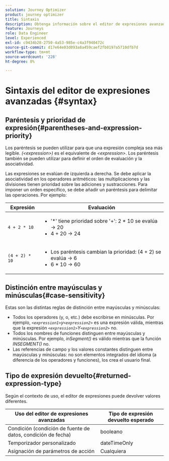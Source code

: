 ```yaml
---
solution: Journey Optimizer
product: journey optimizer
title: Sintaxis
description: Obtenga información sobre el editor de expresiones avanzadas
feature: Journeys
role: Data Engineer
level: Experienced
exl-id: c9434b28-2750-4a53-985e-c4a3f940472c
source-git-commit: d17e64e03d093a8a459caef2fb0197a5710dfb7d
workflow-type: tm+mt
source-wordcount: '228'
ht-degree: 0%

---
```


# Sintaxis del editor de expresiones avanzadas {#syntax}

## Paréntesis y prioridad de expresión{#parentheses-and-expression-priority}

Los paréntesis se pueden utilizar para que una expresión compleja sea más legible. _(&lt;expression>)_ es el equivalente de _&lt;expression>_. Los paréntesis también se pueden utilizar para definir el orden de evaluación y la asociatividad.

Las expresiones se evalúan de izquierda a derecha. Se debe aplicar la asociatividad en los operadores aritméticos: las multiplicaciones y las divisiones tienen prioridad sobre las adiciones y sustracciones. Para imponer un orden específico, se debe añadir un paréntesis para delimitar las operaciones. Por ejemplo:

<!--```5 + 2 * 10 = 25, and (5 + 2) * 10 = 70```-->

| Expresión | Evaluación |
|--- |--- |
| `4 + 2 * 10` | <ul><li>&#39;*&#39; tiene prioridad sobre &#39;+&#39;: 2 * 10 se evalúa → 20</li><li>4 + 20 → 24</li></ul> |
| `(4 + 2) * 10` | <ul><li>Los paréntesis cambian la prioridad: (4 + 2) se evalúa → 6</li><li> 6 * 10 → 60</li></ul> |

## Distinción entre mayúsculas y minúsculas{#case-sensitivity}

Estas son las distintas reglas de distinción entre mayúsculas y minúsculas:

* Todos los operadores (y, o, etc.) debe escribirse en minúsculas. Por ejemplo, _`<expression1>`y`<expression2>`_ es una expresión válida, mientras que la expresión _`<expression1>`Y`<expression2>`_ no.
* Todos los nombres de funciones distinguen entre mayúsculas y minúsculas. Por ejemplo, _inSegment()_ es válido mientras que la función _INSEGMENT()_ no.
* Las referencias de campo y los valores constantes distinguen entre mayúsculas y minúsculas: no son elementos integrados del idioma (a diferencia de los operadores y funciones), los crea el usuario final.

## Tipo de expresión devuelto{#returned-expression-type}

Según el contexto de uso, el editor de expresiones puede devolver valores diferentes.

| Uso del editor de expresiones avanzadas | Tipo de expresión devuelto esperado |
|--- |--- |
| Condición (condición de fuente de datos, condición de fecha) | booleano |
| Temporizador personalizado | dateTimeOnly |
| Asignación de parámetros de acción | Cualquiera |
